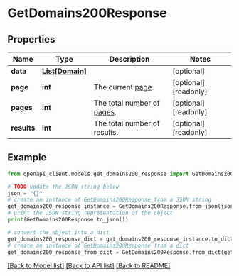 # GetDomains200Response


## Properties

Name | Type | Description | Notes
------------ | ------------- | ------------- | -------------
**data** | [**List[Domain]**](Domain.md) |  | [optional] 
**page** | **int** | The current [page](https://techdocs.akamai.com/linode-api/reference/pagination). | [optional] [readonly] 
**pages** | **int** | The total number of [pages](https://techdocs.akamai.com/linode-api/reference/pagination). | [optional] [readonly] 
**results** | **int** | The total number of results. | [optional] [readonly] 

## Example

```python
from openapi_client.models.get_domains200_response import GetDomains200Response

# TODO update the JSON string below
json = "{}"
# create an instance of GetDomains200Response from a JSON string
get_domains200_response_instance = GetDomains200Response.from_json(json)
# print the JSON string representation of the object
print(GetDomains200Response.to_json())

# convert the object into a dict
get_domains200_response_dict = get_domains200_response_instance.to_dict()
# create an instance of GetDomains200Response from a dict
get_domains200_response_from_dict = GetDomains200Response.from_dict(get_domains200_response_dict)
```
[[Back to Model list]](../README.md#documentation-for-models) [[Back to API list]](../README.md#documentation-for-api-endpoints) [[Back to README]](../README.md)



